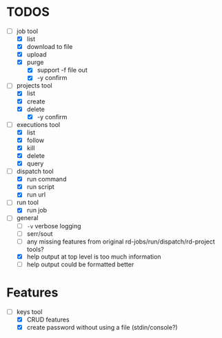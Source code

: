 # TODOS

- [ ] job tool
    - [x] list
    - [x] download to file
    - [x] upload
    - [x] purge
        - [x] support -f file out
        - [x] -y confirm
- [ ] projects tool
    - [x] list
    - [x] create
    - [x] delete
        - [x] -y confirm
- [ ] executions tool
    - [x] list
    - [x] follow
    - [x] kill
    - [x] delete
    - [x] query
- [ ] dispatch tool
    - [x] run command
    - [x] run script
    - [x] run url
- [ ] run tool
    - [x] run job
- [ ] general
    - [ ] `-v` verbose logging
    - [ ] serr/sout
    - [ ] any missing features from original rd-jobs/run/dispatch/rd-project tools?
    - [x] help output at top level is too much information
    - [ ] help output could be formatted better

# Features

- [ ] keys tool
    - [x] CRUD features
    - [x] create password without using a file (stdin/console?)
